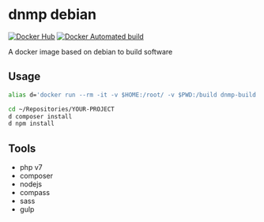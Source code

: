 # dnmp debian
[![Docker Hub](https://img.shields.io/badge/docker-ready-blue.svg)](https://registry.hub.docker.com/u/techdivision/dnmp-debian/)
[![Docker Automated build](https://img.shields.io/docker/automated/techdivision/dnmp-debian-build.svg)]()

A docker image based on debian to build software

## Usage
```bash
alias d='docker run --rm -it -v $HOME:/root/ -v $PWD:/build dnmp-build $@'

cd ~/Repositories/YOUR-PROJECT
d composer install
d npm install
```

## Tools
- php v7
- composer
- nodejs
- compass
- sass
- gulp
